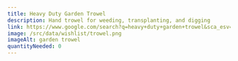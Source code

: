 ```yaml
---
title: Heavy Duty Garden Trowel
description: Hand trowel for weeding, transplanting, and digging
link: https://www.google.com/search?q=heavy+duty+garden+trowel&sca_esv=6dff3b47ea39d1e5&rlz=1C1GCEA_enUS1088US1088&udm=28&biw=1920&bih=919&sxsrf=ADLYWIKITgtzGvhggBmclIDT9AwEXSzjPA%3A1721748608850&ei=gMyfZpjNM7Wy0PEPrOuX-Aw&ved=0ahUKEwiYjeSxvb2HAxU1GTQIHaz1Bc8Q4dUDCBA&uact=5&oq=heavy+duty+garden+trowel&gs_lp=Egxnd3Mtd2l6LXNlcnAiGGhlYXZ5IGR1dHkgZ2FyZGVuIHRyb3dlbDIFEAAYgAQyBhAAGBYYHjIGEAAYFhgeMgYQABgWGB5I1CRQAFjMInAAeAGQAQCYAXOgAcwPqgEEMjAuNLgBA8gBAPgBAZgCGKAC7g_CAgoQABiABBhDGIoFmAMAkgcEMjAuNKAHomw&sclient=gws-wiz-serp#ip=1
image: /src/data/wishlist/trowel.png
imageAlt: garden trowel
quantityNeeded: 0
---
```

